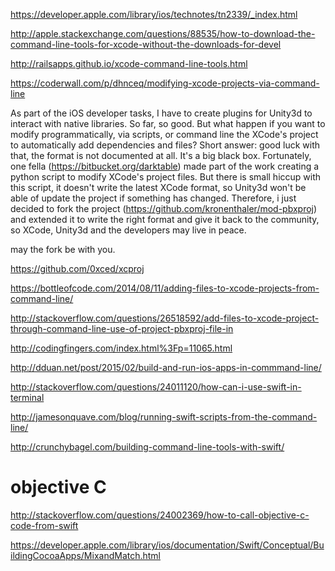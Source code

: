 https://developer.apple.com/library/ios/technotes/tn2339/_index.html





http://apple.stackexchange.com/questions/88535/how-to-download-the-command-line-tools-for-xcode-without-the-downloads-for-devel

http://railsapps.github.io/xcode-command-line-tools.html

https://coderwall.com/p/dhnceq/modifying-xcode-projects-via-command-line

As part of the iOS developer tasks, I have to create plugins for Unity3d to interact with native libraries. So far, so good. But what happen if you want to modify programmatically, via scripts, or command line the XCode's project to automatically add dependencies and files?
Short answer: good luck with that, the format is not documented at all. It's a big black box. 
Fortunately, one fella (https://bitbucket.org/darktable) made part of the work creating a python script to modify XCode's project files.
But there is small hiccup with this script, it doesn't write the latest XCode format, so Unity3d won't be able of update the project if something has changed.
Therefore, i just decided to fork the project (https://github.com/kronenthaler/mod-pbxproj) and extended it to write the right format and give it back to the community, so XCode, Unity3d and the developers may live in peace.

may the fork be with you.


https://github.com/0xced/xcproj

https://bottleofcode.com/2014/08/11/adding-files-to-xcode-projects-from-command-line/

http://stackoverflow.com/questions/26518592/add-files-to-xcode-project-through-command-line-use-of-project-pbxproj-file-in

http://codingfingers.com/index.html%3Fp=11065.html

http://dduan.net/post/2015/02/build-and-run-ios-apps-in-commmand-line/

http://stackoverflow.com/questions/24011120/how-can-i-use-swift-in-terminal

http://jamesonquave.com/blog/running-swift-scripts-from-the-command-line/

http://crunchybagel.com/building-command-line-tools-with-swift/

# objective C

http://stackoverflow.com/questions/24002369/how-to-call-objective-c-code-from-swift

https://developer.apple.com/library/ios/documentation/Swift/Conceptual/BuildingCocoaApps/MixandMatch.html


